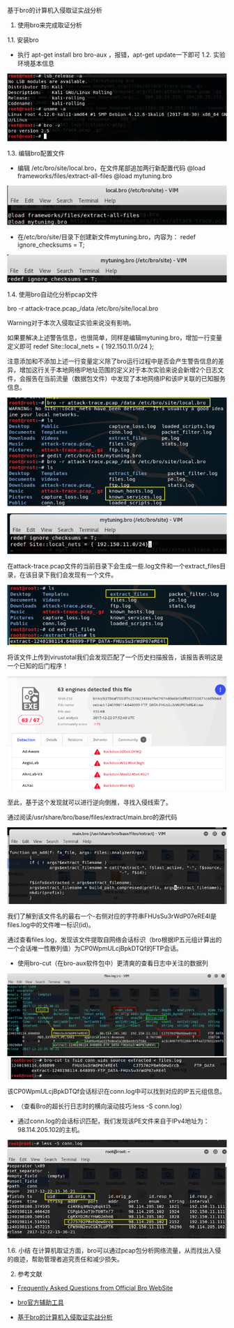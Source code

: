 基于bro的计算机入侵取证实战分析


1. 使用bro来完成取证分析

1.1. 安装bro

- 执行 apt-get install bro bro-aux ，报错，apt-get update一下即可
1.2. 实验环境基本信息

![](https://github.com/Anna-YJ/Picture/blob/master/1.png?raw=true) 


1.3. 编辑bro配置文件

- 编辑 /etc/bro/site/local.bro，在文件尾部追加两行新配置代码
@load frameworks/files/extract-all-files
@load mytuning.bro

![](https://github.com/Anna-YJ/Picture/blob/master/2.png?raw=true)


- 在/etc/bro/site/目录下创建新文件mytuning.bro，内容为：
redef ignore_checksums = T;

![](https://github.com/Anna-YJ/Picture/blob/master/3.png?raw=true)


1.4. 使用bro自动化分析pcap文件

bro -r attack-trace.pcap_/data /etc/bro/site/local.bro

Warning对于本次入侵取证实验来说没有影响。

如果要解决上述警告信息，也很简单，同样是编辑mytuning.bro，增加一行变量定义即可
redef Site::local_nets = { 192.150.11.0/24 };

注意添加和不添加上述一行变量定义除了bro运行过程中是否会产生警告信息的差异，增加这行关于本地网络IP地址范围的定义对于本次实验来说会新增2个日志文件，会报告在当前流量（数据包文件）中发现了本地网络IP和该IP关联的已知服务信息。

![](https://github.com/Anna-YJ/Picture/blob/master/4.png?raw=true)

![](https://github.com/Anna-YJ/Picture/blob/master/5.png?raw=true)

在attack-trace.pcap文件的当前目录下会生成一些.log文件和一个extract_files目录，在该目录下我们会发现有一个文件。

![](https://github.com/Anna-YJ/Picture/blob/master/6.png?raw=true)


将该文件上传到virustotal我们会发现匹配了一个历史扫描报告，该报告表明这是一个已知的后门程序！

![](https://github.com/Anna-YJ/Picture/blob/master/7.png?raw=true)


至此，基于这个发现就可以进行逆向倒推，寻找入侵线索了。


通过阅读/usr/share/bro/base/files/extract/main.bro的源代码

![](https://github.com/Anna-YJ/Picture/blob/master/8.png?raw=true)


我们了解到该文件名的最右一个-右侧对应的字符串FHUsSu3rWdP07eRE4l是files.log中的文件唯一标识(id)。

通过查看files.log，发现该文件提取自网络会话标识（bro根据IP五元组计算出的一个会话唯一性散列值）为CP0WpmULcjBpkDTQf的FTP会话。

- 使用bro-cut（在bro-aux软件包中）更清爽的查看日志中关注的数据列

![](https://github.com/Anna-YJ/Picture/blob/master/9.png?raw=true)
![](https://github.com/Anna-YJ/Picture/blob/master/10.png?raw=true)


该CP0WpmULcjBpkDTQf会话标识在conn.log中可以找到对应的IP五元组信息。


- （查看Bro的超长行日志时的横向滚动技巧:less -S conn.log）

- 通过conn.log的会话标识匹配，我们发现该PE文件来自于IPv4地址为：98.114.205.102的主机。

![](https://github.com/Anna-YJ/Picture/blob/master/12.png?raw=true)
![](https://github.com/Anna-YJ/Picture/blob/master/11.png?raw=true)




1.6. 小结
在计算机取证方面，bro可以通过pcap包分析网络流量，从而找出入侵的痕迹，帮助管理者追究责任和减少损失。

2. 参考文献

- [Frequently Asked Questions from Official Bro WebSite](https://www.bro.org/documentation/faq.html)

- [bro官方辅助工具](https://www.bro.org/community/software.html)

- [基于bro的计算机入侵取证实战分析](http://www.freebuf.com/articles/system/135843.html)





